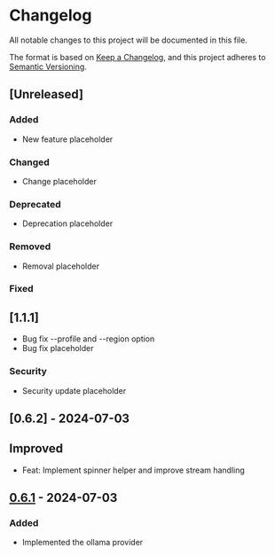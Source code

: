 # Changelog

All notable changes to this project will be documented in this file.

The format is based on [Keep a Changelog](https://keepachangelog.com/en/1.0.0/),
and this project adheres to [Semantic Versioning](https://semver.org/spec/v2.0.0.html).

## [Unreleased]

### Added
- New feature placeholder

### Changed
- Change placeholder

### Deprecated
- Deprecation placeholder

### Removed
- Removal placeholder

### Fixed

## [1.1.1]
- Bug fix --profile and --region option
- Bug fix placeholder

### Security
- Security update placeholder

## [0.6.2] - 2024-07-03

## Improved 

- Feat: Implement spinner helper and improve stream handling

## [0.6.1] - 2024-07-03

### Added
- Implemented the ollama provider

[0.6.1]: https://github.com/raphaelmansuy/qllm/compare/v0.6.1..v6.0.0